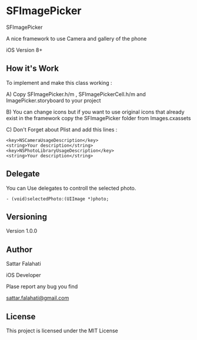 # SFImagePicker
SFImagePicker 

A nice framework to use Camera and gallery of the phone 

iOS Version 8+

## How it's Work
To implement and make this class working : 

A) Copy SFImagePicker.h/m , SFImagePickerCell.h/m and ImagePicker.storyboard to your project

B) You can change icons but if you want to use original icons that already exist in the framework copy the SFImagePicker folder from Images.cxassets

C) Don't Forget about Plist and add this lines :

```
<key>NSCameraUsageDescription</key>
<string>Your description</string>
<key>NSPhotoLibraryUsageDescription</key>
<string>Your description</string>
```

## Delegate 
You can Use delegates to controll the selected photo.

```
- (void)selectedPhoto:(UIImage *)photo;
```
## Versioning

Version 1.0.0

## Author
Sattar Falahati 

iOS Developer

Plase report any bug you find

sattar.falahati@gmail.com

## License

This project is licensed under the MIT License
